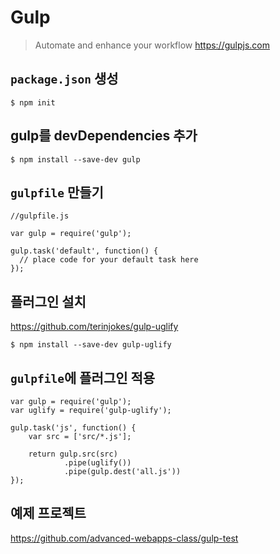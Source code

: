 # Gulp 

> Automate and enhance your workflow  https://gulpjs.com

## `package.json` 생성

```
$ npm init 
```

## gulp를 devDependencies 추가 

```
$ npm install --save-dev gulp
```

## `gulpfile` 만들기

```
//gulpfile.js

var gulp = require('gulp');

gulp.task('default', function() {
  // place code for your default task here
});
```


## 플러그인 설치
https://github.com/terinjokes/gulp-uglify

```
$ npm install --save-dev gulp-uglify
```

## `gulpfile`에 플러그인 적용

```
var gulp = require('gulp');
var uglify = require('gulp-uglify');

gulp.task('js', function() {
    var src = ['src/*.js'];
    
    return gulp.src(src)
            .pipe(uglify())
            .pipe(gulp.dest('all.js'))
});
```

## 예제 프로젝트 

https://github.com/advanced-webapps-class/gulp-test